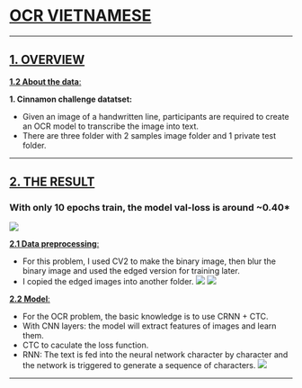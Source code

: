 # [OCR VIETNAMESE]()
---
## [ 1. OVERVIEW ]()

[ **1.2 About the data**: ]() 

**1. Cinnamon challenge datatset:**  
- Given an image of a handwritten line, participants are required to create an OCR model to transcribe the image into text.
- There are three folder with 2 samples image folder and 1 private test folder.

---
## [ 2. THE RESULT ]()

### With only 10 epochs train, the model val-loss is around ~0.40*
![](https://i.imgur.com/Wfo8vOd.png)

[ **2.1 Data preprocessing**: ]() 
- For this problem, I used CV2 to make the binary image, then blur the binary image and used the edged version for training later.
- I copied the edged images into another folder.
![](https://i.imgur.com/0SabmiB.png)
![](https://i.imgur.com/6hJyD7n.png)

[ **2.2 Model**: ]() 
- For the OCR problem, the basic knowledge is to use CRNN + CTC.
- With CNN layers: the model will extract features of images and learn them.
- CTC to caculate the loss function.
- RNN: The text is fed into the neural network character by character and the network is triggered to generate a sequence of characters.
![](https://i.imgur.com/KhzrHmo.png)

---




